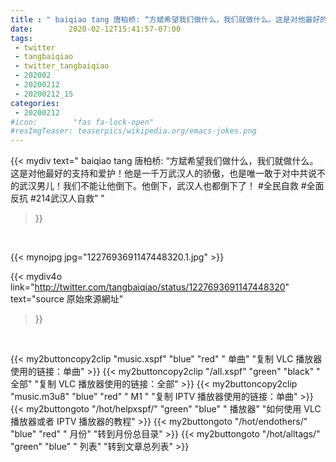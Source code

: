 ```yaml
---
title : " baiqiao tang 唐柏桥: “方斌希望我们做什么，我们就做什么。这是对他最好的支持和爱护！他是一千万武汉人的骄傲，也是唯一敢于对中共说不的武汉男儿！我们不能让他倒下。他倒下，武汉人也都倒下了！&#10;&#10;#全民自救 #全面反抗 #214武汉人自救”  "
date:        2020-02-12T15:41:57-07:00
tags:
 - twitter
 - tangbaiqiao
 - twitter_tangbaiqiao
 - 202002
 - 20200212
 - 20200212_15
categories:
 - 20200212
#icon:        "fas fa-lock-open"
#resImgTeaser: teaserpics/wikipedia.org/emacs-jokes.png
---
```


{{< mydiv text=" baiqiao tang 唐柏桥: “方斌希望我们做什么，我们就做什么。这是对他最好的支持和爱护！他是一千万武汉人的骄傲，也是唯一敢于对中共说不的武汉男儿！我们不能让他倒下。他倒下，武汉人也都倒下了！&#10;&#10;#全民自救 #全面反抗 #214武汉人自救”  "
>}}
<br>


 {{< mynojpg jpg="1227693691147448320.1.jpg" >}}<br> 



{{< mydiv4o link="http://twitter.com/tangbaiqiao/status/1227693691147448320"
text="source 原始來源網址"
>}}


<br>



{{< my2buttoncopy2clip "music.xspf"        "blue"   "red"    " 单曲"  "复制 VLC 播放器使用的链接：单曲" >}} {{< my2buttoncopy2clip "/all.xspf"         "green"  "black"  " 全部"  "复制 VLC 播放器使用的链接：全部" >}} {{< my2buttoncopy2clip "music.m3u8"        "blue"   "red"    " M1 "    "复制 IPTV 播放器使用的链接：单曲" >}} {{< my2buttongoto      "/hot/helpxspf/"    "green"  "blue"   " 播放器" "如何使用 VLC 播放器或者 IPTV 播放器的教程" >}} {{< my2buttongoto      "/hot/endothers/"   "blue"   "red"    " 月份"   "转到月份总目录" >}} {{< my2buttongoto      "/hot/alltags/"     "green"  "blue"   " 列表"   "转到文章总列表" >}} 

